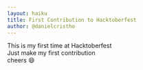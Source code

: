 ```yaml
---
layout: haiku
title: First Contribution to Hacktoberfest
author: @danielcristho
---
```

This is my first time at Hacktoberfest <br>
Just make my first contribution<br>
cheers :smile:<br>